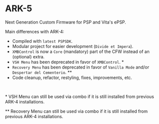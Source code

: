 # ARK-5
Next Generation Custom Firmware for PSP and Vita's ePSP.

Main differences with ARK-4:
- Compiled with `latest PSPSDK`.
- Modular project for easier development (`Divide et Impera`).
- `XMBControl` is now a `Core` (mandatory) part of the CFW instead of an (optional) extra.
- `VSH Menu` has been deprecated in favor of `XMBControl`. *
- `Recovery Menu` has been deprecated in favor of `Vanilla Mode` and/or `Despertar del Cementerio`. **
- Code cleanup, refactor, restyling, fixes, improvements, etc.

<br>
<p>* VSH Menu can still be used via <L+R+Select> combo if it is still installed from previous ARK-4 installations.</p>
<p>** Recovery Menu can still be used via <R trigger during bootup> combo if it is still installed from previous ARK-4 installations.</p>
